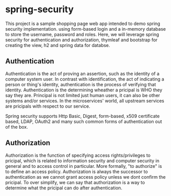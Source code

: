 # spring-security
This project is a sample shopping page web app intended to demo spring security implementation. using form-based login and a in-memory database to store the username, password and roles.
Here, we will leverage spring security for authentication and authorization, thymleaf and bootstrap for creating the view, h2 and spring data for databse.

## Authentication
Authentication is the act of proving an assertion, such as the identity of a computer system user. In contrast with identification, the act of indicating a person or thing's identity,
authentication is the process of verifying that identity. Authentication is the determining wheather a pricipal is WHO they say they are. Principal is not limited just human users,
it can also be other systems and/or services. In the microservices' world, all upstream services are pricipals with respect to our service.

Spring security supports Http Basic, Digest, form-based, x509 certificate based, LDAP, OAuth2 and many such common forms of authentication out of the box.

## Authorization
Authorization is the function of specifying access rights/privileges to pricipal, which is related to information security and computer security in general and to access control in particular.
More formally, "to authorize" is to define an access policy. Authorization is always the successor to authentication as we cannot grant access policy unless we dont confirm the pricipal.
To over simplify, we can say that authorization is a way to determine what the pricipal can do after authentication.



